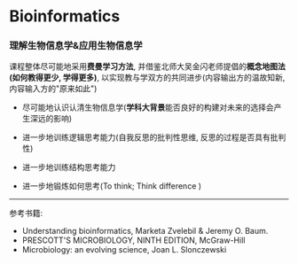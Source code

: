 # Bioinformatics
### 理解生物信息学&amp;应用生物信息学

课程整体尽可能地采用**费曼学习方法**, 并借鉴北师大吴金闪老师提倡的**概念地图法(如何教得更少, 学得更多)**, 以实现教与学双方的共同进步(内容输出方的温故知新, 内容输入方的"原来如此")

- 尽可能地认识认清生物信息学(**学科大背景**能否良好的构建对未来的选择会产生深远的影响)

- 进一步地训练逻辑思考能力(自我反思的批判性思维, 反思的过程是否具有批判性)

- 进一步地训练结构思考能力

- 进一步地锻炼如何思考(To think; Think difference )

----

参考书籍:

- Understanding bioinformatics, Marketa Zvelebil & Jeremy O. Baum.
- PRESCOTT'S MICROBIOLOGY, NINTH EDITION, McGraw-Hill
- Microbiology: an evolving science, Joan L. Slonczewski
